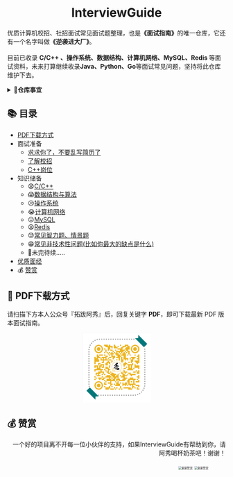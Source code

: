 

<h1 align="center">InterviewGuide</h1>
<div align="left">
    <p>优质计算机校招、社招面试常见面试题整理，也是<strong>《面试指南》</strong>的唯一仓库，它还有一个名字叫做<strong>《逆袭进大厂》</strong>。
    </br>
    <br>目前已收录 <strong>C/C++ 、操作系统、数据结构、计算机网络、MySQL、Redis </strong>等面试资料，未来打算继续收录<strong>Java、Python、Go</strong>等面试常见问题，坚持将此仓库维护下去。</p>
    </div> 

<b><details><summary> :book:仓库事宜</summary></b>

🙏 本仓库脱胎于阿秀 **2021** 年秋招时期总结的面试笔记，我自己也是凭借这份笔记成功体验到一份 **offer 收割机** 的快乐，阿秀秋招总结可看[秋招总结文章](https://mp.weixin.qq.com/s/AYe3tnuOmqR4jdDndDGW-Q)，现将个人笔记整理开源出来，造福每位像我这样的渣渣~

由于本人水平有限，仓库内容如有错误，欢迎提交 **issue**，虚心接受每一位好心人的建议与意见。

另仓库中的全部知识点均来自本人学习总结、读书笔记、经典书籍、网络博文等，阿秀已经尽自己最大能力找到当时搜集面试题时的出处并注明了。如有遗漏与侵权，请 **issue** 提出，感激不尽。

转载请注明出处，不得用于商业目的。

</details>



## 📚 目录

- [PDF下载方式](#download)
- 面试准备
  - [求求你了，不要乱写简历了](面试准备/求求你了，不要乱写简历了.md)
  - [了解校招](面试准备/了解校招.md)
  - [C++岗位](面试准备/C++岗位.md)
- 知识储备
  - :anguished:[C/C++](知识储备/C&C++.md)
  - :scream:[数据结构与算法](知识储备/数据结构与算法.md)
  - :disappointed_relieved:[操作系统](知识储备/操作系统.md)
  - :sob:[计算机网络](知识储备/计算机网络.md) 
  - :pensive:[MySQL](知识储备/MySQL.md)
  - :tired_face:[Redis](知识储备/Redis.md)
  - :sweat:[常见智力题、情景题](知识储备/常见智力题&情景题.md)
  - :grin:[常见非技术性问题(比如你最大的缺点是什么)](知识储备/常见非技术性问题.md)
  - :dog:未完待续.....
- [优质面经](优质面经/README.md)
- :moneybag: [赞赏](#money)

<a id="download"></a>

## :orange_book: PDF下载方式

请扫描下方本人公众号『拓跋阿秀』后，回复关键字 **PDF**，即可下载最新 PDF 版本面试指南。

<div align=center><figure class="one">
    <img src="./picture/公众号：拓跋阿秀.png" alt="个人公众号" style="right;zoom: 40%;" /                                                                                   </figure></div>



## :moneybag: 赞赏

<a id="money"></a>

<div align=right>
    <p>一个好的项目离不开每一位小伙伴的支持，如果InterviewGuide有帮助到你，请阿秀喝杯奶茶吧！谢谢！</p>
<figure class="half">
    <img src="https://cdn.jsdelivr.net/gh/forthespada/mediaImage1@1.2.5.4/202012/支付宝赞赏4.png" alt="谢谢赞赏" style="right;zoom: 46%;" />
                                                                                                                        <img src="https://cdn.jsdelivr.net/gh/forthespada/mediaImage1@1.2.5.4/202012/微信赞赏4.png" alt="谢谢赞赏" style="right;zoom: 45%;" />
                                                                                                                         </figure></div>